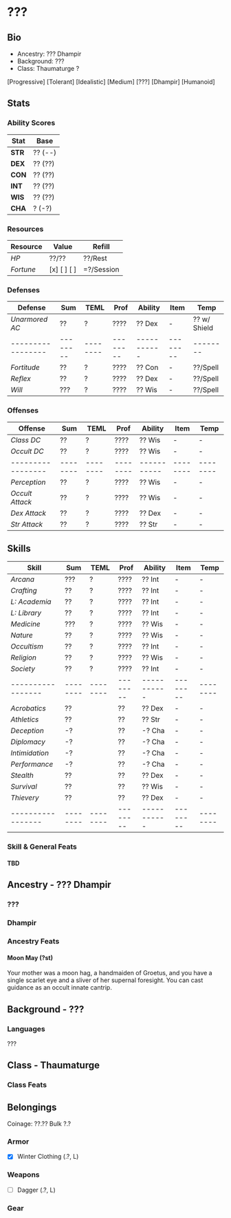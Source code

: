 # ???
## Bio
- Ancestry: ??? Dhampir
- Background: ???
- Class: Thaumaturge ?

[Progressive] [Tolerant] [Idealistic]
[Medium] [???] [Dhampir] [Humanoid]

## Stats
### Ability Scores
|  Stat   | Base    |
|---------|---------|
| **STR** | ?? (--) |
| **DEX** | ?? (??) |
| **CON** | ?? (??) |
| **INT** | ?? (??) |
| **WIS** | ?? (??) |
| **CHA** |  ? (-?) |

### Resources
| **Resource** |  Value       |  Refill   |
|--------------|--------------|-----------|
| *HP*         |  ??/??       |  ??/Rest
| *Fortune*    |  [x] [ ] [ ] |  =?/Session

### Defenses
| **Defense**     |  Sum   |  TEML  |  Prof  |  Ability  |  Item  |  Temp  |
|-----------------|--------|--------|--------|-----------|--------|--------|
| *Unarmored AC*  |  ??    |  ?     |  ????  |  ?? Dex   |  -     |  ?? w/ Shield
|-----------------|--------|--------|--------|-----------|--------|--------|
| *Fortitude*     |  ??    |  ?     |  ????  |  ?? Con   |  -     |  ??/Spell
| *Reflex*        |  ??    |  ?     |  ????  |  ?? Dex   |  -     |  ??/Spell
| *Will*          |  ???   |  ?     |  ????  |  ?? Wis   |  -     |  ??/Spell

### Offenses
| **Offense**     |  Sum   |  TEML  |  Prof  |  Ability  |  Item  |  Temp  |
|-----------------|--------|--------|--------|-----------|--------|--------|
| *Class DC*      |  ??    |  ?     |  ????  |  ?? Wis   |  -     |  -
| *Occult DC*     |  ??    |  ?     |  ????  |  ?? Wis   |  -     |  -
|-----------------|--------|--------|--------|-----------|--------|--------|
| *Perception*    |  ??    |  ?     |  ????  |  ?? Wis   |  -     |  -
| *Occult Attack* |  ??    |  ?     |  ????  |  ?? Wis   |  -     |  -
| *Dex Attack*    |  ??    |  ?     |  ????  |  ?? Dex   |  -     |  -
| *Str Attack*    |  ??    |  ?     |  ????  |  ?? Str   |  -     |  -

## Skills
| **Skill**       |  Sum   |  TEML  |  Prof  |  Ability  |  Item  |  Temp  |
|-----------------|--------|--------|--------|-----------|--------|--------|
| *Arcana*        |  ???   |  ?     |  ????  |  ?? Int   |  -     |  -
| *Crafting*      |  ??    |  ?     |  ????  |  ?? Int   |  -     |  -
| *L: Academia*   |  ??    |  ?     |  ????  |  ?? Int   |  -     |  -
| *L: Library*    |  ??    |  ?     |  ????  |  ?? Int   |  -     |  -
| *Medicine*      |  ???   |  ?     |  ????  |  ?? Wis   |  -     |  -
| *Nature*        |  ??    |  ?     |  ????  |  ?? Wis   |  -     |  -
| *Occultism*     |  ??    |  ?     |  ????  |  ?? Int   |  -     |  -
| *Religion*      |  ??    |  ?     |  ????  |  ?? Wis   |  -     |  -
| *Society*       |  ??    |  ?     |  ????  |  ?? Int   |  -     |  -
|-----------------|--------|--------|--------|-----------|--------|--------|
| *Acrobatics*    |  ??    |        |  ??    |  ?? Dex   |  -     |  -
| *Athletics*     |  ??    |        |  ??    |  ?? Str   |  -     |  -
| *Deception*     |  -?    |        |  ??    |  -? Cha   |  -     |  -
| *Diplomacy*     |  -?    |        |  ??    |  -? Cha   |  -     |  -
| *Intimidation*  |  -?    |        |  ??    |  -? Cha   |  -     |  -
| *Performance*   |  -?    |        |  ??    |  -? Cha   |  -     |  -
| *Stealth*       |  ??    |        |  ??    |  ?? Dex   |  -     |  -
| *Survival*      |  ??    |        |  ??    |  ?? Wis   |  -     |  -
| *Thievery*      |  ??    |        |  ??    |  ?? Dex   |  -     |  -
|-----------------|--------|--------|--------|-----------|--------|--------|

### Skill & General Feats
#### TBD

## Ancestry - ??? Dhampir
### ???
### Dhampir

### Ancestry Feats
#### Moon May (?st)
Your mother was a moon hag, a handmaiden of Groetus, and you have a single
scarlet eye and a sliver of her supernal foresight. You can cast guidance as an
occult innate cantrip.

## Background - ???
### Languages
???

## Class - Thaumaturge

### Class Feats

## Belongings
Coinage: ??.??
Bulk ?.?
### Armor
- [x] Winter Clothing (.?, L)
### Weapons
- [ ] Dagger (.?, L)
### Gear